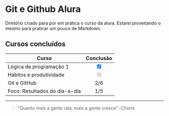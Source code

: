# Git e Github Alura

Diretório criado para por em prática o curso da alura.
Estarei proveitando o mesmo para praticar um pouco de Markdown.

## Cursos concluídos 

| Curso                   | Conclusão |
|-------------------------|:--------------:|
| Lógica de programação 1       | <html><input type="Checkbox" checked onclick="return false;"> </html>|
| Hábitos e produtividade       | <html><input type="Checkbox" checked disabled="true">  </html>       |
| Git e GitHub                  | 2/6                                                     |
| Foco: Resultados do dia-a-dia | 1/5                                                     |

___
> "Quanto mais a gente rala, mais a gente cresce" -Choris